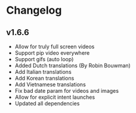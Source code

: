 # Changelog

## v1.6.6
* Allow for truly full screen videos
* Support pip video everywhere
* Support gifs (auto loop)
* Added Dutch translations (By Robin Bouwman)
* Add Italian translations
* Add Korean translations
* Add Vietnamese translations
* Fix bad date param for videos and images
* Allow for explicit intent launches
* Updated all dependencies

